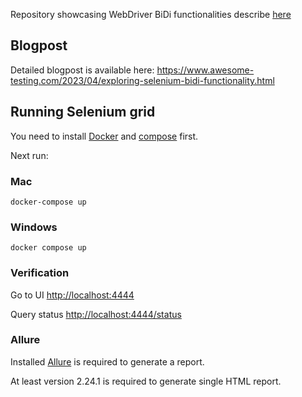 Repository showcasing WebDriver BiDi functionalities
describe [here](https://www.selenium.dev/documentation/webdriver/bidirectional/)

## Blogpost

Detailed blogpost is available here: https://www.awesome-testing.com/2023/04/exploring-selenium-bidi-functionality.html

## Running Selenium grid

You need to install [Docker](https://docs.docker.com/get-docker/)
and [compose](https://docs.docker.com/compose/install/) first.

Next run:

### Mac

```commandline
docker-compose up
```

### Windows

```commandline
docker compose up
```

### Verification

Go to UI [http://localhost:4444](http://localhost:4444)

Query status [http://localhost:4444/status](http://localhost:4444/status)

### Allure

Installed [Allure](https://allurereport.org/docs/gettingstarted-installation/) is required to generate a report.

At least version 2.24.1 is required to generate single HTML report.

